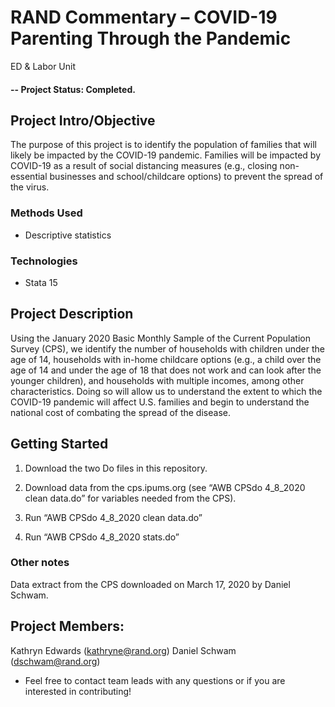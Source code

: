 # RAND Commentary – COVID-19 Parenting Through the Pandemic 
ED & Labor Unit

#### -- Project Status: Completed.

## Project Intro/Objective
The purpose of this project is to identify the population of families that will likely be impacted by the COVID-19 pandemic. Families will be impacted by COVID-19 as a result of social distancing measures (e.g., closing non-essential businesses and school/childcare options) to prevent the spread of the virus.

### Methods Used
* Descriptive statistics

### Technologies
* Stata 15

## Project Description
Using the January 2020 Basic Monthly Sample of the Current Population Survey (CPS), we identify the number of households with children under the age of 14, households with in-home childcare options (e.g., a child over the age of 14 and under the age of 18 that does not work and can look after the younger children), and households with multiple incomes, among other characteristics. Doing so will allow us to understand the extent to which the COVID-19 pandemic will affect U.S. families and begin to understand the national cost of combating the spread of the disease.

## Getting Started

1. Download the two Do files in this repository.

2. Download data from the cps.ipums.org (see “AWB CPSdo 4_8_2020 clean data.do” for variables needed from the CPS).
    
3. Run “AWB CPSdo 4_8_2020 clean data.do”

4. Run “AWB CPSdo 4_8_2020 stats.do”

### Other notes

Data extract from the CPS downloaded on March 17, 2020 by Daniel Schwam.

## Project Members:

Kathryn Edwards (kathryne@rand.org) 
Daniel Schwam (dschwam@rand.org)

* Feel free to contact team leads with any questions or if you are interested in contributing!

